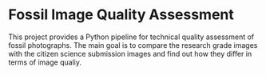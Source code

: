 # Fossil Image Quality Assessment

This project provides a Python pipeline for technical quality assessment of fossil photographs.
The main goal is to compare the research grade images with the citizen science submission images and find out how they differ in terms of image qualiy.